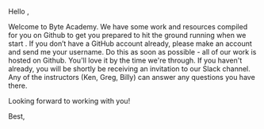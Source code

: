 Hello <cohort or name of student>,

Welcome to Byte Academy. We have some work and resources compiled for you on Github to get you prepared to hit the ground running when we start <starting date>.
If you don’t have a GitHub account already, please make an account and send me your username. Do this as soon as possible - all of our work is hosted on Github. You'll love it by the time we're through.
If you haven't already, you will be shortly be receiving an invitation to our Slack channel. Any of the instructors (Ken, Greg, Billy) can answer any questions you have there.
 
Looking forward to working with you!

Best,
<instructor name>